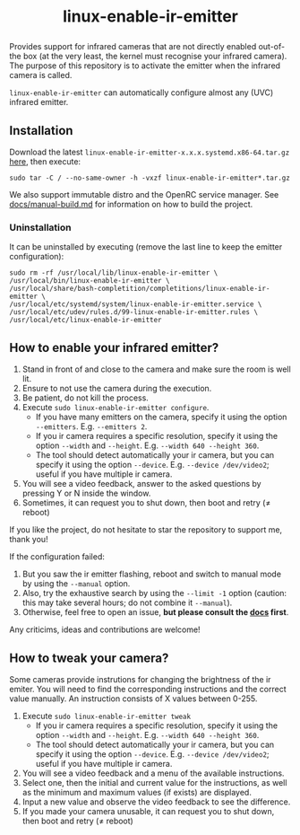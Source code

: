 # <p align=center>linux-enable-ir-emitter</p>

Provides support for infrared cameras that are not directly enabled out-of-the box (at the very least, the kernel must recognise your infrared camera). The purpose of this repository is to activate the emitter when the infrared camera is called.

`linux-enable-ir-emitter` can automatically configure almost any (UVC) infrared emitter.

## Installation
Download the latest `linux-enable-ir-emitter-x.x.x.systemd.x86-64.tar.gz` [here](https://github.com/EmixamPP/linux-enable-ir-emitter/releases), then execute:
```
sudo tar -C / --no-same-owner -h -vxzf linux-enable-ir-emitter*.tar.gz
```

We also support immutable distro and the OpenRC service manager. See [docs/manual-build.md](docs/manual-build.md) for information on how to build the project.

### Uninstallation
It can be uninstalled by executing (remove the last line to keep the emitter configuration):
```
sudo rm -rf /usr/local/lib/linux-enable-ir-emitter \
/usr/local/bin/linux-enable-ir-emitter \
/usr/local/share/bash-completition/completitions/linux-enable-ir-emitter \
/usr/local/etc/systemd/system/linux-enable-ir-emitter.service \
/usr/local/etc/udev/rules.d/99-linux-enable-ir-emitter.rules \
/usr/local/etc/linux-enable-ir-emitter
```

## How to enable your infrared emitter?
1. Stand in front of and close to the camera and make sure the room is well lit.
2. Ensure to not use the camera during the execution.
3. Be patient, do not kill the process.
4. Execute `sudo linux-enable-ir-emitter configure`.
    * If you have many emitters on the camera, specify it using the option `--emitters`. E.g. `--emitters 2`.
    * If you ir camera requires a specific resolution, specify it using the option `--width` and `--height`. E.g. `--width 640 --height 360`.
    * The tool should detect automatically your ir camera, but you can specify it using the option `--device`. E.g. `--device /dev/video2`; useful if you have multiple ir camera.
5. You will see a video feedback, answer to the asked questions by pressing Y or N inside the window.
6. Sometimes, it can request you to shut down, then boot and retry ($\neq$ reboot)

If you like the project, do not hesitate to star the repository to support me, thank you!

If the configuration failed:
1. But you saw the ir emitter flashing, reboot and switch to manual mode by using the `--manual` option.
2. Also, try the exhaustive search by using the `--limit -1` option (caution: this may take several hours; do not combine it `--manual`).
3. Otherwise, feel free to open an issue, **but please consult the [docs](docs/README.md) first**.

Any criticims, ideas and contributions are welcome!

## How to tweak your camera?
Some cameras provide instrutions for changing the brightness of the ir emiter.
You will need to find the corresponding instructions and the correct value manually.
An instruction consists of X values between 0-255.

1. Execute `sudo linux-enable-ir-emitter tweak`
   * If you ir camera requires a specific resolution, specify it using the option `--width` and `--height`. E.g. `--width 640 --height 360`.
   * The tool should detect automatically your ir camera, but you can specify it using the option `--device`. E.g. `--device /dev/video2`; useful if you have multiple ir camera.
2. You will see a video feedback and a menu of the available instructions.
3. Select one, then the initial and current value for the instructions, as well as the minimum and maximum values (if exists) are displayed.
4. Input a new value and observe the video feedback to see the difference.
5. If you made your camera unusable, it can request you to shut down, then boot and retry ($\neq$ reboot)
